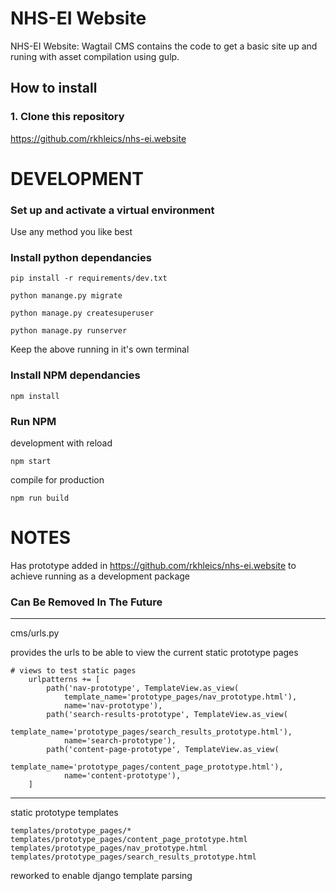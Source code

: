 # NHS-EI Website

NHS-EI Website: Wagtail CMS contains the code to get a basic site up and runing with asset compilation using gulp.

## How to install

### 1. Clone this repository

https://github.com/rkhleics/nhs-ei.website

# DEVELOPMENT

### Set up and activate a virtual environment

Use any method you like best

### Install python dependancies

```
pip install -r requirements/dev.txt

python manange.py migrate

python manage.py createsuperuser

python manage.py runserver
```

Keep the above running in it's own terminal

### Install NPM dependancies

```
npm install
```

### Run NPM

development with reload

```
npm start
```

compile for production

```
npm run build
```

# NOTES

Has prototype added in https://github.com/rkhleics/nhs-ei.website to achieve running as a development package

### Can Be Removed In The Future

---

cms/urls.py

provides the urls to be able to view the current static prototype pages

```
# views to test static pages
    urlpatterns += [
        path('nav-prototype', TemplateView.as_view(
            template_name='prototype_pages/nav_prototype.html'),
            name='nav-prototype'),
        path('search-results-prototype', TemplateView.as_view(
            template_name='prototype_pages/search_results_prototype.html'),
            name='search-prototype'),
        path('content-page-prototype', TemplateView.as_view(
            template_name='prototype_pages/content_page_prototype.html'),
            name='content-prototype'),
    ]
```

---

static prototype templates

    templates/prototype_pages/*
    templates/prototype_pages/content_page_prototype.html
    templates/prototype_pages/nav_prototype.html
    templates/prototype_pages/search_results_prototype.html

reworked to enable django template parsing
